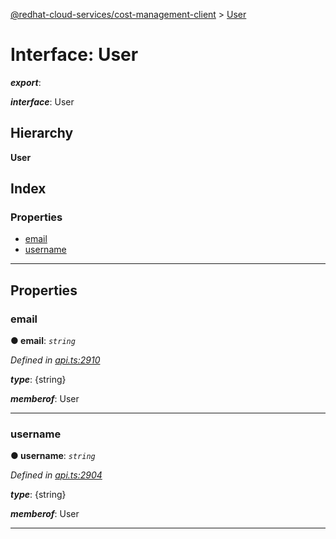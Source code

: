 [@redhat-cloud-services/cost-management-client](../README.md) > [User](../interfaces/user.md)

# Interface: User

*__export__*: 

*__interface__*: User

## Hierarchy

**User**

## Index

### Properties

* [email](user.md#email)
* [username](user.md#username)

---

## Properties

<a id="email"></a>

###  email

**● email**: *`string`*

*Defined in [api.ts:2910](https://github.com/karelhala/javascript-clients/blob/master/packages/cost-management/api.ts#L2910)*

*__type__*: {string}

*__memberof__*: User

___
<a id="username"></a>

###  username

**● username**: *`string`*

*Defined in [api.ts:2904](https://github.com/karelhala/javascript-clients/blob/master/packages/cost-management/api.ts#L2904)*

*__type__*: {string}

*__memberof__*: User

___

